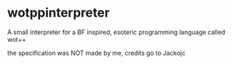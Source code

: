 # wotppinterpreter
A small interpreter for a BF inspired, esoteric programming language called wot++

the specification was NOT made by me, credits go to Jackojc
